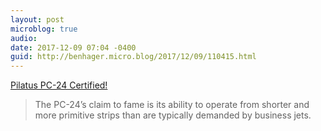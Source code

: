 ```yaml
---
layout: post
microblog: true
audio: 
date: 2017-12-09 07:04 -0400
guid: http://benhager.micro.blog/2017/12/09/110415.html
---
```

 [Pilatus PC-24 Certified!](https://www.avweb.com/avwebflash/news/Pilatus-PC-24-Certified-230026-1.html)

> The PC-24’s claim to fame is its ability to operate from shorter and more primitive strips than are typically demanded by business jets.
